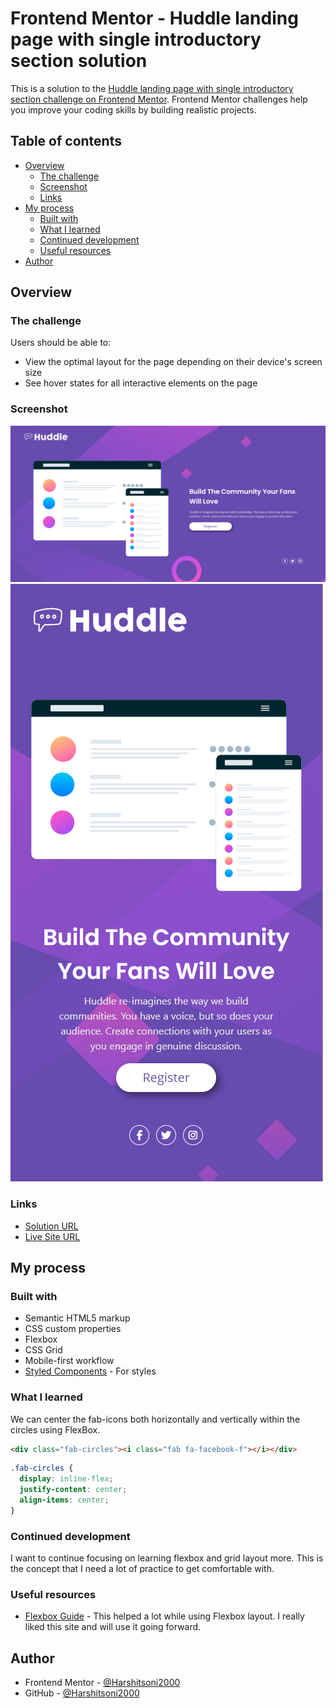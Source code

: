 # Frontend Mentor - Huddle landing page with single introductory section solution

This is a solution to the [Huddle landing page with single introductory section challenge on Frontend Mentor](https://www.frontendmentor.io/challenges/huddle-landing-page-with-a-single-introductory-section-B_2Wvxgi0). Frontend Mentor challenges help you improve your coding skills by building realistic projects.

## Table of contents

- [Overview](#overview)
  - [The challenge](#the-challenge)
  - [Screenshot](#screenshot)
  - [Links](#links)
- [My process](#my-process)
  - [Built with](#built-with)
  - [What I learned](#what-i-learned)
  - [Continued development](#continued-development)
  - [Useful resources](#useful-resources)
- [Author](#author)

## Overview

### The challenge

Users should be able to:

- View the optimal layout for the page depending on their device's screen size
- See hover states for all interactive elements on the page

### Screenshot

![On Desktop](ss/desktop-view.PNG)
![On Mobile](ss/mobile-view.PNG)

### Links

- [Solution URL](https://github.com/Harshitsoni2000/Huddle-Landing-Page-With-Single-Introductory-Section)
- [Live Site URL](https://harshitsoni2000.github.io/Huddle-Landing-Page-With-Single-Introductory-Section/)

## My process

### Built with

- Semantic HTML5 markup
- CSS custom properties
- Flexbox
- CSS Grid
- Mobile-first workflow
- [Styled Components](https://cdn.jsdelivr.net/npm/bootstrap@4.6.0/dist/css/bootstrap.min.css) - For styles

### What I learned

We can center the fab-icons both horizontally and vertically within the circles using FlexBox.

```html
<div class="fab-circles"><i class="fab fa-facebook-f"></i></div>
```
```css
.fab-circles {
  display: inline-flex;
  justify-content: center;
  align-items: center;
}
```

### Continued development

I want to continue focusing on learning flexbox and grid layout more. This is the concept that I need a lot of practice to get comfortable with.

### Useful resources

- [Flexbox Guide](https://css-tricks.com/snippets/css/a-guide-to-flexbox/) - This helped a lot while using Flexbox layout. I really liked this site and will use it going forward.

## Author

- Frontend Mentor - [@Harshitsoni2000](https://www.frontendmentor.io/profile/Harshitsoni2000)
- GitHub - [@Harshitsoni2000](https://github.com/Harshitsoni2000)

